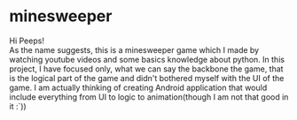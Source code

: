 # minesweeper

Hi Peeps!<br>
As the name suggests, this is a minesweeper game which I made by watching youtube videos and some basics knowledge about python. In this project, I have focused only, what we can say the backbone
the game, that is the logical part of the game and didn't bothered myself with the UI of the game. I am actually thinking of creating Android application that would include everything from UI to logic to animation(though I am not that good in it :`))  
